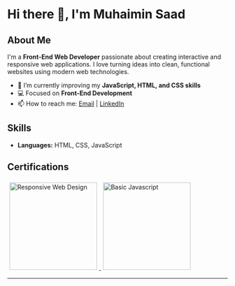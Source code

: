 # Hi there 👋, I'm Muhaimin Saad

## About Me
I'm a **Front-End Web Developer** passionate about creating interactive and responsive web applications. I love turning ideas into clean, functional websites using modern web technologies.  

- 🌱 I’m currently improving my **JavaScript, HTML, and CSS skills**  
- 💻 Focused on **Front-End Development**  
- 📫 How to reach me: [Email](mailto:your-email@example.com) | [LinkedIn](https://www.linkedin.com/)  

## Skills
- **Languages:** HTML, CSS, JavaScript  

## Certifications

<a href="https://www.freecodecamp.org/certification/muhaiminsaad/responsive-web-design">
  <div style="width:200px; height:200px; display:inline-block; margin:5px;">
    <img src="https://ik.imagekit.io/muhaiminsaad/RWD_2700pxH.png" alt="Responsive Web Design" style="width:100%; height:100%; object-fit:contain;">
  </div>
</a>
<a href="https://www.hackerrank.com/certificates/49f8d9416cb3">
  <div style="width:200px; height:200px; display:inline-block; margin:5px;">
    <img src="https://ik.imagekit.io/muhaiminsaad/javascript_basic_hr.jpg" alt="Basic Javascript" style="width:100%; height:100%; object-fit:contain;">
  </div>
</a>


---
